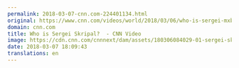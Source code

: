 ```yaml
---
permalink: 2018-03-07-cnn.com-224401134.html
original: https://www.cnn.com/videos/world/2018/03/06/who-is-sergei-mxb-lon-orig.cnn
domain: cnn.com
title: Who is Sergei Skripal?  - CNN Video
image: https://cdn.cnn.com/cnnnext/dam/assets/180306084029-01-sergei-skripal-file-super-tease.jpg
date: 2018-03-07 18:09:43
translations: en
---
```


